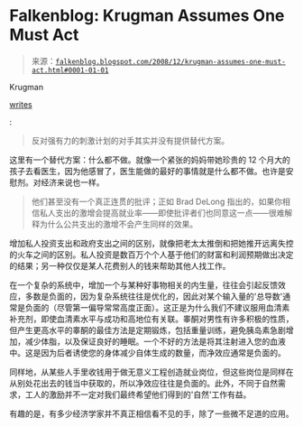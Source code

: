 <!--yml

category: 未分类

date: 2024-05-12 22:37:19

-->

# Falkenblog: Krugman Assumes One Must Act

> 来源：[`falkenblog.blogspot.com/2008/12/krugman-assumes-one-must-act.html#0001-01-01`](http://falkenblog.blogspot.com/2008/12/krugman-assumes-one-must-act.html#0001-01-01)

Krugman

[writes](http://krugman.blogs.nytimes.com/2008/12/27/yes-niggling/)

:

> 反对强有力的刺激计划的对手其实并没有提供替代方案。

这里有一个替代方案：什么都不做。就像一个紧张的妈妈带她珍贵的 12 个月大的孩子去看医生，因为他感冒了，医生能做的最好的事情就是什么都不做。也许是安慰剂。对经济来说也一样。

> 他们甚至没有一个真正连贯的批评；正如 Brad DeLong 指出的，如果你相信私人支出的激增会提高就业率——即使批评者们也同意这一点——很难解释为什么公共支出的激增不会产生同样的效果。

增加私人投资支出和政府支出之间的区别，就像把老太太推倒和把她推开远离失控的火车之间的区别。私人投资是数百万个个人基于他们的财富和利润预期做出决定的结果；另一种仅仅是某人花费别人的钱来帮助其他人找工作。

在一个复杂的系统中，增加一个与某种好事物相关的内生量，往往会引起反馈效应，多数是负面的，因为复杂系统往往是优化的，因此对某个输入量的'总导数'通常是负面的（尽管第一偏导常常高度正面）。这正是为什么我们不建议服用血清素补充剂，即使血清素水平与成功和高地位有关联。睾酮对男性有许多积极的性质，但产生更高水平的睾酮的最佳方法是定期锻炼，包括重量训练，避免胰岛素急剧增加，减少体脂，以及保证良好的睡眠。一个不好的方法是将其注射进入您的血液中。这是因为后者诱使您的身体减少自体生成的数量，而净效应通常是负面的。

同样地，从某些人手里收钱用于做无意义工程创造就业岗位，但这些岗位是同样在从别处花出去的钱当中获取的，所以净效应往往是负面的。此外，不同于自然需求，工人的激励并不一定对我们最终希望他们得到的'自然'工作有益。

有趣的是，有多少经济学家并不真正相信看不见的手，除了一些微不足道的应用。
